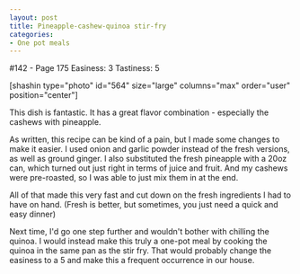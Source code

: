 ```yaml
---
layout: post
title: Pineapple-cashew-quinoa stir-fry
categories:
- One pot meals
---
```


#142 - Page 175
Easiness: 3
Tastiness: 5

[shashin type="photo" id="564" size="large" columns="max" order="user" position="center"]

This dish is fantastic. It has a great flavor combination - especially the cashews with pineapple.

As written, this recipe can be kind of a pain, but I made some changes to make it easier. I used onion and garlic powder instead of the fresh versions, as well as ground ginger. I also substituted the fresh pineapple with a 20oz can, which turned out just right in terms of juice and fruit. And my cashews were pre-roasted, so I was able to just mix them in at the end.

All of that made this very fast and cut down on the fresh ingredients I had to have on hand. (Fresh is better, but sometimes, you just need a quick and easy dinner)

Next time, I'd go one step further and wouldn't bother with chilling the quinoa. I would instead make this truly a one-pot meal by cooking the quinoa in the same pan as the stir fry. That would probably change the easiness to a 5 and make this a frequent occurrence in our house.
